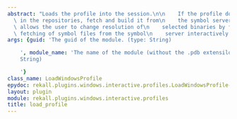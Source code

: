 ```yaml
---
abstract: "Loads the profile into the session.\n\n    If the profile does not exist\
  \ in the repositories, fetch and build it from\n    the symbol server. This plugin\
  \ allows the user to change resolution of\n    selected binaries by forcing the\
  \ fetching of symbol files from the symbol\n    server interactively.\n    "
args: {guid: 'The guid of the module. (type: String)

    ', module_name: 'The name of the module (without the .pdb extensilon). (type:
    String)

    '}
class_name: LoadWindowsProfile
epydoc: rekall.plugins.windows.interactive.profiles.LoadWindowsProfile-class.html
layout: plugin
module: rekall.plugins.windows.interactive.profiles
title: load_profile
---
```

